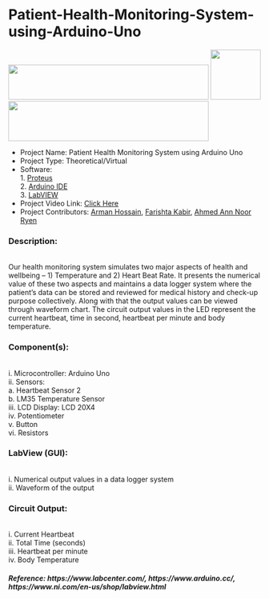 # Patient-Health-Monitoring-System-using-Arduino-Uno
<img src="https://edasim.com/wp-content/uploads/2020/06/edasim-integrating-ideas-logo-proteus.png" width="400" height="70">
<img src="https://upload.wikimedia.org/wikipedia/commons/thumb/8/87/Arduino_Logo.svg/720px-Arduino_Logo.svg.png" swidth="100" height="100">
<img src="https://www.pngkey.com/png/full/802-8022387_ni-labview-2017-logo.png" width="400" height="80">

<ul>
<li>Project Name: Patient Health Monitoring System using Arduino Uno </li>
<li>Project Type: Theoretical/Virtual </li>
<li>Software: <br>
1. <a href="https://www.labcenter.com/"> Proteus</a> <br>
2. <a href="https://www.arduino.cc/"> Arduino IDE</a><br>
3. <a href="https://www.ni.com/en-us/shop/labview.html"> LabVIEW</a></h4> </li>
<li>Project Video Link: <a href="https://www.youtube.com/watch?v=m9NCCnaj1fs">Click Here</a></li>
<li>Project Contributors: <a href="https://github.com/AlphaDog707">Arman Hossain</a>, <a href="https://github.com/farishta4898">Farishta Kabir</a>, <a href="https://github.com/Noor131">Ahmed Ann Noor Ryen</a></li>
</ul>

<h3>Description:</h3><br> Our health monitoring system simulates two major aspects of health and
wellbeing – 1) Temperature and 2) Heart Beat Rate. It presents the numerical value of these
two aspects and maintains a data logger system where the patient’s data can be stored and
reviewed for medical history and check-up purpose collectively. Along with that the output
values can be viewed through waveform chart. The circuit output values in the LED represent
the current heartbeat, time in second, heartbeat per minute and body temperature.<br>

<h3>Component(s):</h3><br>
i. Microcontroller: Arduino Uno <br>
ii. Sensors: <br>a. Heartbeat Sensor 2 <br>
b. LM35 Temperature Sensor <br>
iii. LCD Display: LCD 20X4 <br>
iv. Potentiometer <br>
v. Button <br>
vi. Resistors <br>

<h3>LabView (GUI):</h3><br>
i. Numerical output values in a data logger system <br>
ii. Waveform of the output <br>

<h3>Circuit Output:</h3><br>
i. Current Heartbeat <br>
ii. Total Time (seconds) <br>
iii. Heartbeat per minute <br>
iv. Body Temperature <br>

<h5>Reference: https://www.labcenter.com/, https://www.arduino.cc/, https://www.ni.com/en-us/shop/labview.html </h5>

